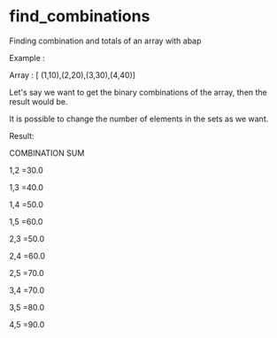 # find_combinations
Finding combination and totals of an array with abap

<p>Example :</p>
<p>Array : [ (1,10),(2,20),(3,30),(4,40)]</p>
<p>Let's say we want to get the binary combinations of the array, then the result would be.</p>
<p>It is possible to change the number of elements in the sets as we want.</p>

<p>Result:</p>
<p>COMBINATION	SUM</p>
<p>1,2	       =30.0</p>
<p>1,3	       =40.0</p>
<p>1,4	       =50.0</p>
<p>1,5	       =60.0</p>
<p>2,3	       =50.0</p>
<p>2,4	       =60.0</p>
<p>2,5	       =70.0</p>
<p>3,4	       =70.0</p>
<p>3,5	       =80.0</p>
<p>4,5	       =90.0</p>

